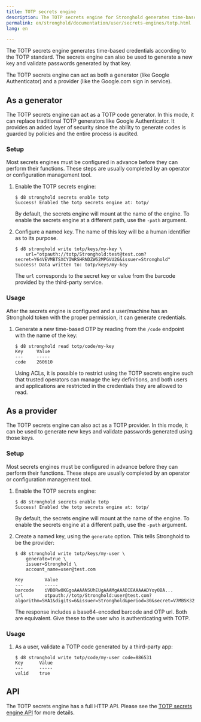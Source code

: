 ```yaml
---
title: TOTP secrets engine
description: The TOTP secrets engine for Stronghold generates time-based one-time use passwords.
permalink: en/stronghold/documentation/user/secrets-engines/totp.html
lang: en

---
```


The TOTP secrets engine generates time-based credentials according to the TOTP
standard. The secrets engine can also be used to generate a new key and validate
passwords generated by that key.

The TOTP secrets engine can act as both a generator (like Google Authenticator)
and a provider (like the Google.com sign in service).

## As a generator

The TOTP secrets engine can act as a TOTP code generator. In this mode, it can
replace traditional TOTP generators like Google Authenticator. It provides an
added layer of security since the ability to generate codes is guarded by
policies and the entire process is audited.

### Setup

Most secrets engines must be configured in advance before they can perform their
functions. These steps are usually completed by an operator or configuration
management tool.

1. Enable the TOTP secrets engine:

    ```text
    $ d8 stronghold secrets enable totp
    Success! Enabled the totp secrets engine at: totp/
    ```

    By default, the secrets engine will mount at the name of the engine. To
    enable the secrets engine at a different path, use the `-path` argument.

1. Configure a named key. The name of this key will be a human identifier as to
    its purpose.

    ```text
    $ d8 stronghold write totp/keys/my-key \
        url="otpauth://totp/Stronghold:test@test.com?secret=Y64VEVMBTSXCYIWRSHRNDZW62MPGVU2G&issuer=Stronghold"
    Success! Data written to: totp/keys/my-key
    ```

    The `url` corresponds to the secret key or value from the barcode provided
    by the third-party service.

### Usage

After the secrets engine is configured and a user/machine has an Stronghold token with
the proper permission, it can generate credentials.

1. Generate a new time-based OTP by reading from the `/code` endpoint with the
    name of the key:

    ```text
    $ d8 stronghold read totp/code/my-key
    Key     Value
    ---     -----
    code    260610
    ```

    Using ACLs, it is possible to restrict using the TOTP secrets engine such
    that trusted operators can manage the key definitions, and both users and
    applications are restricted in the credentials they are allowed to read.

## As a provider

The TOTP secrets engine can also act as a TOTP provider. In this mode, it can be
used to generate new keys and validate passwords generated using those keys.

### Setup

Most secrets engines must be configured in advance before they can perform their
functions. These steps are usually completed by an operator or configuration
management tool.

1. Enable the TOTP secrets engine:

    ```text
    $ d8 stronghold secrets enable totp
    Success! Enabled the totp secrets engine at: totp/
    ```

    By default, the secrets engine will mount at the name of the engine. To
    enable the secrets engine at a different path, use the `-path` argument.

1. Create a named key, using the `generate` option. This tells Stronghold to be the
    provider:

    ```text
    $ d8 stronghold write totp/keys/my-user \
        generate=true \
        issuer=Stronghold \
        account_name=user@test.com

    Key        Value
    ---        -----
    barcode    iVBORw0KGgoAAAANSUhEUgAAAMgAAADIEAAAAADYoy0BA...
    url        otpauth://totp/Stronghold:user@test.com?algorithm=SHA1&digits=6&issuer=Stronghold&period=30&secret=V7MBSK324I7KF6KVW34NDFH2GYHIF6JY
    ```

    The response includes a base64-encoded barcode and OTP url. Both are
    equivalent. Give these to the user who is authenticating with TOTP.

### Usage

1. As a user, validate a TOTP code generated by a third-party app:

   ```text
   $ d8 stronghold write totp/code/my-user code=886531
   Key      Value
   ---      -----
   valid    true
   ```

## API

The TOTP secrets engine has a full HTTP API. Please see the
[TOTP secrets engine API](/api-docs/secret/totp) for more
details.
